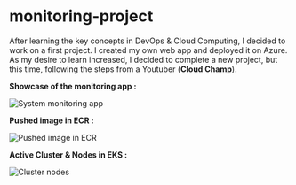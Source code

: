 # monitoring-project
After learning the key concepts in DevOps &amp; Cloud Computing, I decided to work on a first project. I created my own web app and deployed it on Azure. As my desire to learn increased, I decided to complete a new project, but this time, following the steps from a Youtuber (**Cloud Champ**). 

**Showcase of the monitoring app :** 

![System monitoring app](https://github.com/devopssteven/monitoring-project/assets/126707958/8cc40c43-e910-458b-bc5e-d2176bdde4d8)

**Pushed image in ECR :** 

![Pushed image in ECR](https://github.com/devopssteven/monitoring-project/assets/126707958/2105b330-654f-44d3-b767-27f4b0929846)

**Active Cluster & Nodes in EKS :** 

![Cluster   nodes](https://github.com/devopssteven/monitoring-project/assets/126707958/1b32186b-5b35-4d1b-9503-78336b3fb440)
